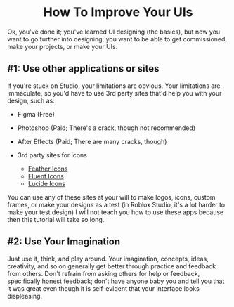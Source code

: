 <h1 align="center">How To Improve Your UIs</h1>
Ok, you've done it; you've learned UI designing (the basics), but now you want to go further into designing; you want to be able to get commissioned, make your projects, or make your UIs.

<h2>#1: Use other applications or sites</h2>
If you're stuck on Studio, your limitations are obvious. Your limitations are immaculate, so you'd have to use 3rd party sites that'd help you with your design, such as:

* Figma (Free)
* Photoshop (Paid; There's a crack, though not recommended)
* After Effects (Paid; There are many cracks, though)
* 3rd party sites for icons
  
  * [Feather Icons](https://feathericons.com)
  * [Fluent Icons](https://fluenticons.co)
  * [Lucide Icons](https://lucide.dev)

You can use any of these sites at your will to make logos, icons, custom frames, or make your designs as a test (in Roblox Studio, it's a lot harder to make your test design)
I will not teach you how to use these apps because then this tutorial will take so long.

<h2>#2: Use Your Imagination</h2>
Just use it, think, and play around. Your imagination, concepts, ideas, creativity, and so on generally get better through practice and feedback from others. Don't refrain from asking others for help or feedback, specifically honest feedback; don't have anyone baby you and tell you that it was great even though it is self-evident that your interface looks displeasing. 
